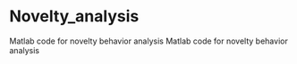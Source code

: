 # Novelty_analysis
Matlab code for novelty behavior analysis
Matlab code for novelty behavior analysis

